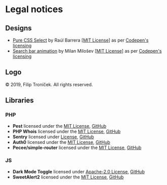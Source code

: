 # Legal notices

## Designs
- [Pure CSS Select](https://codepen.io/raubaca/pen/VejpQP) by Raúl Barrera [[MIT License](http://opensource.org/licenses/MIT)] as per [Codepen's licensing](https://blog.codepen.io/documentation/licensing/)
- [Search bar animation](https://codepen.io/MilanMilosev/pen/JdgRpB) by Milan Milošev [[MIT License](http://opensource.org/licenses/MIT)] as per [Codepen's licensing](https://blog.codepen.io/documentation/licensing/)

## Logo
© 2019, Filip Troníček. All rights reserved.

## Libraries
### PHP
- **Pest** licensed under the [MIT License](https://github.com/pestphp/pest/blob/master/LICENSE.md), [GitHub](https://github.com/pestphp/pest)
- **PHP Whois** licensed under the [MIT License](https://github.com/io-developer/php-whois/blob/master/LICENSE), [GitHub](https://github.com/io-developer/php-whois)
- **Sentry** licensed under [License](https://github.com/getsentry/sentry-php/blob/master/LICENSE), [GitHub](https://github.com/getsentry/sentry-php)
- **Auth0** licensed under the [MIT License](https://github.com/auth0/auth0-PHP/blob/master/LICENSE.txt), [GitHub](https://github.com/auth0/auth0-PHP)
- **Pecee/simple-router** licensed under the [MIT License](https://packagist.org/packages/pecee/simple-router), [GitHub](https://github.com/skipperbent/simple-php-router)


### JS
- **Dark Mode Toggle** licensed under [Apache-2.0 License](https://github.com/GoogleChromeLabs/dark-mode-toggle/blob/master/LICENSE), [GitHub](https://github.com/GoogleChromeLabs/dark-mode-toggle)
- **SweetAlert2** licensed under the [MIT License](https://github.com/sweetalert2/sweetalert2/blob/master/LICENSE), [GitHub](https://github.com/sweetalert2/sweetalert2)